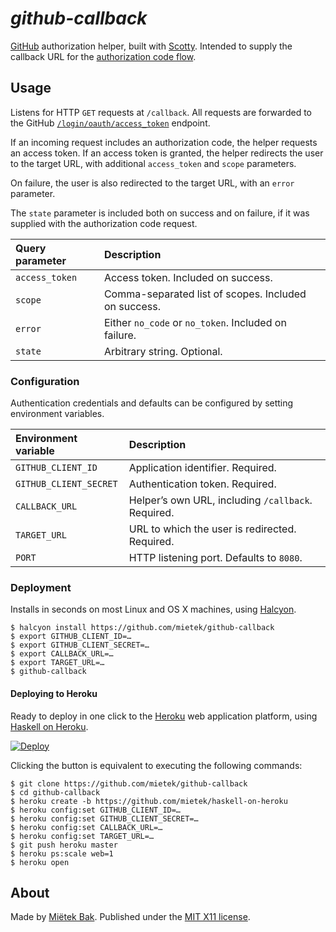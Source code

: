 _github-callback_
=================

[GitHub](https://github.com/) authorization helper, built with [Scotty](https://github.com/scotty-web/scotty).  Intended to supply the callback URL for the [authorization code flow](https://developer.github.com/v3/oauth/#web-application-flow).


Usage
-----

Listens for HTTP `GET` requests at `/callback`.  All requests are forwarded to the GitHub [`/login/oauth/access_token`](https://developer.github.com/v3/oauth/#github-redirects-back-to-your-site) endpoint.

If an incoming request includes an authorization code, the helper requests an access token.  If an access token is granted, the helper redirects the user to the target URL, with additional `access_token` and `scope` parameters.

On failure, the user is also redirected to the target URL, with an `error` parameter.

The `state` parameter is included both on success and on failure, if it was supplied with the authorization code request.

| Query parameter | Description
| :-------------- | :----------
| `access_token`  | Access token.  Included on success.
| `scope`         | Comma-separated list of scopes.  Included on success.
| `error`         | Either `no_code` or `no_token`.  Included on failure.
| `state`         | Arbitrary string.  Optional.


### Configuration

Authentication credentials and defaults can be configured by setting environment variables.

| Environment variable         | Description
| :--------------------------- | :----------
| `GITHUB_CLIENT_ID`           | Application identifier.  Required.
| `GITHUB_CLIENT_SECRET`       | Authentication token.  Required.
| `CALLBACK_URL`               | Helper’s own URL, including `/callback`.  Required.
| `TARGET_URL`                 | URL to which the user is redirected.  Required.
| `PORT`                       | HTTP listening port.  Defaults to `8080`.


### Deployment

Installs in seconds on most Linux and OS X machines, using [Halcyon](https://halcyon.sh/).

```
$ halcyon install https://github.com/mietek/github-callback
$ export GITHUB_CLIENT_ID=…
$ export GITHUB_CLIENT_SECRET=…
$ export CALLBACK_URL=…
$ export TARGET_URL=…
$ github-callback
```


#### Deploying to Heroku

Ready to deploy in one click to the [Heroku](https://heroku.com/) web application platform, using [Haskell on Heroku](https://haskellonheroku.com/).

[![Deploy](https://www.herokucdn.com/deploy/button.svg)](https://heroku.com/deploy?template=https://github.com/mietek/github-callback)

Clicking the button is equivalent to executing the following commands:

```
$ git clone https://github.com/mietek/github-callback
$ cd github-callback
$ heroku create -b https://github.com/mietek/haskell-on-heroku
$ heroku config:set GITHUB_CLIENT_ID=…
$ heroku config:set GITHUB_CLIENT_SECRET=…
$ heroku config:set CALLBACK_URL=…
$ heroku config:set TARGET_URL=…
$ git push heroku master
$ heroku ps:scale web=1
$ heroku open
```


About
-----

Made by [Miëtek Bak](https://mietek.io/).  Published under the [MIT X11 license](https://mietek.io/license/).
